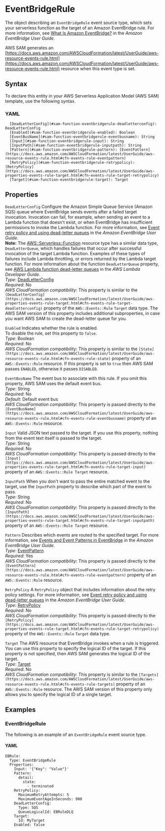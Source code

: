 # EventBridgeRule<a name="sam-property-function-eventbridgerule"></a>

The object describing an `EventBridgeRule` event source type, which sets your serverless function as the target of an Amazon EventBridge rule\. For more information, see [What Is Amazon EventBridge?](https://docs.aws.amazon.com/eventbridge/latest/userguide/what-is-amazon-eventbridge.html) in the *Amazon EventBridge User Guide*\.

AWS SAM generates an [https://docs.aws.amazon.com/AWSCloudFormation/latest/UserGuide/aws-resource-events-rule.html](https://docs.aws.amazon.com/AWSCloudFormation/latest/UserGuide/aws-resource-events-rule.html) resource when this event type is set\.

## Syntax<a name="sam-property-function-eventbridgerule-syntax"></a>

To declare this entity in your AWS Serverless Application Model \(AWS SAM\) template, use the following syntax\.

### YAML<a name="sam-property-function-eventbridgerule-syntax.yaml"></a>

```
  [DeadLetterConfig](#sam-function-eventbridgerule-deadletterconfig): DeadLetterConfig
  [Enabled](#sam-function-eventbridgerule-enabled): Boolean
  [EventBusName](#sam-function-eventbridgerule-eventbusname): String
  [Input](#sam-function-eventbridgerule-input): String
  [InputPath](#sam-function-eventbridgerule-inputpath): String
  [Pattern](#sam-function-eventbridgerule-pattern): [EventPattern](https://docs.aws.amazon.com/AWSCloudFormation/latest/UserGuide/aws-resource-events-rule.html#cfn-events-rule-eventpattern)
  [RetryPolicy](#sam-function-eventbridgerule-retrypolicy): [RetryPolicy](https://docs.aws.amazon.com/AWSCloudFormation/latest/UserGuide/aws-properties-events-rule-target.html#cfn-events-rule-target-retrypolicy)
  [Target](#sam-function-eventbridgerule-target): Target
```

## Properties<a name="sam-property-function-eventbridgerule-properties"></a>

 `DeadLetterConfig`   <a name="sam-function-eventbridgerule-deadletterconfig"></a>
Configure the Amazon Simple Queue Service \(Amazon SQS\) queue where EventBridge sends events after a failed target invocation\. Invocation can fail, for example, when sending an event to a Lambda function that doesn't exist, or when EventBridge has insufficient permissions to invoke the Lambda function\. For more information, see [Event retry policy and using dead\-letter queues](https://docs.aws.amazon.com/eventbridge/latest/userguide/rule-dlq.html) in the *Amazon EventBridge User Guide*\.  
**Note:** The [AWS::Serverless::Function](sam-resource-function.md) resource type has a similar data type, `DeadLetterQueue`, which handles failures that occur after successful invocation of the target Lambda function\. Examples of these types of failures include Lambda throttling, or errors returned by the Lambda target function\. For more information about the function `DeadLetterQueue` property, see [AWS Lambda function dead\-letter queues](https://docs.aws.amazon.com/lambda/latest/dg/invocation-async.html#dlq) in the *AWS Lambda Developer Guide*\.  
*Type*: [DeadLetterConfig](sam-property-function-deadletterconfig.md)  
*Required*: No  
*AWS CloudFormation compatibility*: This property is similar to the `[DeadLetterConfig](https://docs.aws.amazon.com/AWSCloudFormation/latest/UserGuide/aws-properties-events-rule-target.html#cfn-events-rule-target-deadletterconfig)` property of the `AWS::Events::Rule` `Target` data type\. The AWS SAM version of this property includes additional subproperties, in case you want AWS SAM to create the dead\-letter queue for you\.

 `Enabled`   <a name="sam-function-eventbridgerule-enabled"></a>
Indicates whether the rule is enabled\.  
To disable the rule, set this property to `false`\.  
*Type*: Boolean  
*Required*: No  
*AWS CloudFormation compatibility*: This property is similar to the `[State](https://docs.aws.amazon.com/AWSCloudFormation/latest/UserGuide/aws-resource-events-rule.html#cfn-events-rule-state)` property of an `AWS::Events::Rule` resource\. If this property is set to `true` then AWS SAM passes `ENABLED`, otherwise it passes `DISABLED`\.

 `EventBusName`   <a name="sam-function-eventbridgerule-eventbusname"></a>
The event bus to associate with this rule\. If you omit this property, AWS SAM uses the default event bus\.  
*Type*: String  
*Required*: No  
*Default*: Default event bus  
*AWS CloudFormation compatibility*: This property is passed directly to the `[EventBusName](https://docs.aws.amazon.com/AWSCloudFormation/latest/UserGuide/aws-resource-events-rule.html#cfn-events-rule-eventbusname)` property of an `AWS::Events::Rule` resource\.

 `Input`   <a name="sam-function-eventbridgerule-input"></a>
Valid JSON text passed to the target\. If you use this property, nothing from the event text itself is passed to the target\.  
*Type*: String  
*Required*: No  
*AWS CloudFormation compatibility*: This property is passed directly to the `[Input](https://docs.aws.amazon.com/AWSCloudFormation/latest/UserGuide/aws-properties-events-rule-target.html#cfn-events-rule-target-input)` property of an `AWS::Events::Rule Target` resource\.

 `InputPath`   <a name="sam-function-eventbridgerule-inputpath"></a>
When you don't want to pass the entire matched event to the target, use the `InputPath` property to describe which part of the event to pass\.  
*Type*: String  
*Required*: No  
*AWS CloudFormation compatibility*: This property is passed directly to the `[InputPath](https://docs.aws.amazon.com/AWSCloudFormation/latest/UserGuide/aws-properties-events-rule-target.html#cfn-events-rule-target-inputpath)` property of an `AWS::Events::Rule Target` resource\.

 `Pattern`   <a name="sam-function-eventbridgerule-pattern"></a>
Describes which events are routed to the specified target\. For more information, see [Events and Event Patterns in EventBridge](https://docs.aws.amazon.com/eventbridge/latest/userguide/eventbridge-and-event-patterns.html) in the *Amazon EventBridge User Guide*\.  
*Type*: [EventPattern](https://docs.aws.amazon.com/AWSCloudFormation/latest/UserGuide/aws-resource-events-rule.html#cfn-events-rule-eventpattern)  
*Required*: Yes  
*AWS CloudFormation compatibility*: This property is passed directly to the `[EventPattern](https://docs.aws.amazon.com/AWSCloudFormation/latest/UserGuide/aws-resource-events-rule.html#cfn-events-rule-eventpattern)` property of an `AWS::Events::Rule` resource\.

 `RetryPolicy`   <a name="sam-function-eventbridgerule-retrypolicy"></a>
A `RetryPolicy` object that includes information about the retry policy settings\. For more information, see [Event retry policy and using dead\-letter queues](https://docs.aws.amazon.com/eventbridge/latest/userguide/rule-dlq.html) in the *Amazon EventBridge User Guide*\.  
*Type*: [RetryPolicy](https://docs.aws.amazon.com/AWSCloudFormation/latest/UserGuide/aws-properties-events-rule-target.html#cfn-events-rule-target-retrypolicy)  
*Required*: No  
*AWS CloudFormation compatibility*: This property is passed directly to the `[RetryPolicy](https://docs.aws.amazon.com/AWSCloudFormation/latest/UserGuide/aws-properties-events-rule-target.html#cfn-events-rule-target-retrypolicy)` property of the `AWS::Events::Rule` `Target` data type\.

 `Target`   <a name="sam-function-eventbridgerule-target"></a>
The AWS resource that EventBridge invokes when a rule is triggered\. You can use this property to specify the logical ID of the target\. If this property is not specified, then AWS SAM generates the logical ID of the target\.  
*Type*: [Target](sam-property-function-target.md)  
*Required*: No  
*AWS CloudFormation compatibility*: This property is similar to the `[Targets](https://docs.aws.amazon.com/AWSCloudFormation/latest/UserGuide/aws-resource-events-rule.html#cfn-events-rule-targets)` property of an `AWS::Events::Rule` resource\. The AWS SAM version of this property only allows you to specify the logical ID of a single target\.

## Examples<a name="sam-property-function-eventbridgerule--examples"></a>

### EventBridgeRule<a name="sam-property-function-eventbridgerule--examples--eventbridgerule"></a>

The following is an example of an `EventBridgeRule` event source type\.

#### YAML<a name="sam-property-function-eventbridgerule--examples--eventbridgerule--yaml"></a>

```
EBRule:
  Type: EventBridgeRule
  Properties:
    Input: '{"Key": "Value"}'
    Pattern:
      detail:
        state:
          - terminated
    RetryPolicy:
      MaximumRetryAttempts: 5
      MaximumEventAgeInSeconds: 900
    DeadLetterConfig:
      Type: SQS
      QueueLogicalId: EBRuleDLQ
    Target:
      Id: MyTarget
    Enabled: false
```
